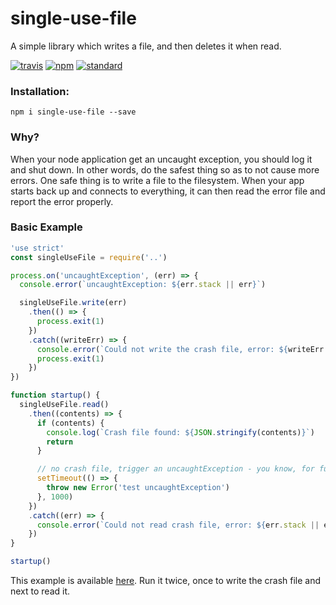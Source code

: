 # single-use-file

A simple library which writes a file, and then deletes it when read.

[![travis][travis-image]][travis-url]
[![npm][npm-image]][npm-url]
[![standard][standard-image]][standard-url]

[travis-image]: https://travis-ci.org/maxnachlinger/single-use-file.svg?branch=master
[travis-url]: https://travis-ci.org/maxnachlinger/single-use-file
[npm-image]: https://img.shields.io/npm/v/single-use-file.svg?style=flat
[npm-url]: https://npmjs.org/package/single-use-file
[standard-image]: https://img.shields.io/badge/code%20style-standard-brightgreen.svg
[standard-url]: http://standardjs.com/

### Installation:
```
npm i single-use-file --save
```

### Why?

When your node application get an uncaught exception, you should log it and shut down. In other words, do the safest thing
so as to not cause more errors. One safe thing is to write a file to the filesystem. When your app starts back up and 
connects to everything, it can then read the error file and report the error properly.

### Basic Example
```javascript
'use strict'
const singleUseFile = require('..')

process.on('uncaughtException', (err) => {
  console.error(`uncaughtException: ${err.stack || err}`)

  singleUseFile.write(err)
    .then(() => {
      process.exit(1)
    })
    .catch((writeErr) => {
      console.error(`Could not write the crash file, error: ${writeErr.stack || writeErr}`)
      process.exit(1)
    })
})

function startup() {
  singleUseFile.read()
    .then((contents) => {
      if (contents) {
        console.log(`Crash file found: ${JSON.stringify(contents)}`)
        return
      }

      // no crash file, trigger an uncaughtException - you know, for fun
      setTimeout(() => {
        throw new Error('test uncaughtException')
      }, 1000)
    })
    .catch((err) => {
      console.error(`Could not read crash file, error: ${err.stack || err}`)
    })
}

startup()
```
This example is available [here](https://github.com/maxnachlinger/single-use-file/blob/master/example/index.js). 
Run it twice, once to write the crash file and next to read it.
